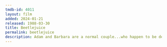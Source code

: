 ```yaml
---
tmdb-id: 4011
layout: film
added: 2024-01-21
released: 1988-03-30
title: Beetlejuice
permalink: beetlejuice
description: Adam and Barbara are a normal couple...who happen to be dead. They have given their precious time to decorate their house and make it their own, but unfortunately a family is moving in, and not quietly. Adam and Barbara try to scare them out, but end up becoming the main attraction to the money making family. They call upon Beetlejuice to help, but Beetlejuice has more in mind than just helping.
---
```

